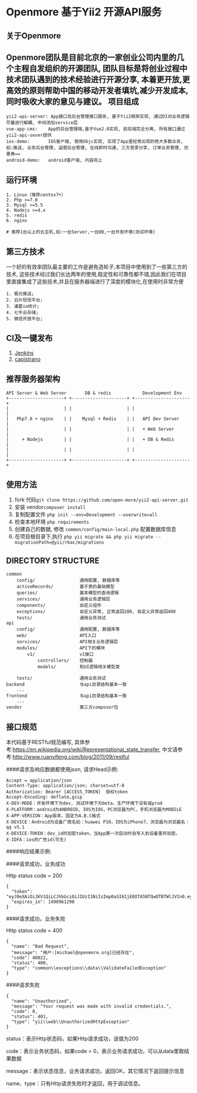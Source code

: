 Openmore 基于Yii2 开源API服务
===============================
关于Openmore
------------
Openmore团队是目前北京的一家创业公司内里的几个主程自发组织的开源团队, 团队目标是将创业过程中技术团队遇到的技术经验进行开源分享, 本着更开放,更高效的原则帮助中国的移动开发者填坑,减少开发成本,同时吸收大家的意见与建议。
项目组成
-------
```
yii2-api-server: App接口及后台管理接口服务, 基于Yii2框架实现, 通过DI对业务逻辑尽量进行解耦, 中间添加service层
vue-app-cms:    App的后台管理端,基于Vue2.0实现, 前后端完全分离, 所有接口通过yii2-api-sever提供
ios-demo:       IOS客户端, 使用Objc实现, 实现了App里经常出现的绝大多数业务, 如:推送, 业务后台管理, 运营后台管理, 在线即时沟通, 三方登录分享, 订单业务管理, 优惠券==
android-demo:   android客户端, 内容同上
```
运行环境
-------
```
1. Linux（推荐centos7+）
2. Php >=7.0
3. Mysql >=5.5
4. Nodejs >=4.x
5. redis
6. nginx

# 推荐1台以上的云主机,如:一台Server,一台DB,一台开发环境(测试环境)
```
第三方技术
---------
一个好的有效率团队最主要的工作是避免造轮子,本项目中使用到了一些第三方的技术, 这些技术经过我们长达两年的使用,稳定性和可靠性都不错,因此我们在项目里直接集成了这些技术,并且在服务器端进行了深度的模块化,在使用时非常方便
```
1. 极光推送;
2. 云片短信平台;
3. 诸葛io统计;
4. 七牛云存储;
5. 微信开放平台;
```
CI及一键发布
----------
1. [Jenkins](https://jenkins-ci.org)
2. [capistrano](http://www.capistranorb.com)

推荐服务器架构
------------
```
API Server & Web Server       DB & redis            Development Env
+---------------------+ +---------------------+ +---------------------+
|                     | |                     | |                     |
|   Php7.0 + nginx    | |    Mysql + Redis    | |   API Dev Server    |
|                     | |                     | |   + Web Server      |
|     + Nodejs        | |                     | |   + DB & Redis      |
|                     | |                     | |                     |
+---------------------+ +---------------------+ +---------------------+
```
使用方法
-------
1. fork 代码`git clone https://github.com/open-more/yii2-api-server.git`
2. 安装 vendor`composer install`
3. 复制配置文件 `php init --env=Development --overwrite=all`
4. 检查本地环境 `php requirements`
5. 创建自己的数据, 修改 `common/config/main-local.php` 配置数据库信息
6. 在项目根目录下,执行 `php yii migrate && php yii migrate --migrationPath=@yii/rbac/migrations`

DIRECTORY STRUCTURE
-------------------

```
common
    config/                 通用配置, 数据库等
    activeRecords/          基于表的基础模型
    queries/                基本模型的查询逻辑
    services/               通用业务逻辑层
    components/             自定义组件
    exceptions/             自定义异常, 正常返回200, 自定义异常返回400
    tests/                  通用业务测试
api
    config/                 通用配置, 数据库等
    web/                    API入口
    services/               API相关业务逻辑层
    modules/                API下的模块
        v1/                 v1接口
            controllers/    控制器
            models/         和UI逻辑相关模型类

    tests/                  通用业务测试
backend                     与api目录结构基本一致
    ...
frontend                    与api目录结构基本一致
    ...
vendor                      第三方composer包
```
接口规范
-------
本代码基于RESTful规范编写, 具体参考:https://en.wikipedia.org/wiki/Representational_state_transfer, 中文请参考:http://www.ruanyifeng.com/blog/2011/09/restful

####请求及响应数据都使用json, 请求Head示例:

```
Accept = application/json
Content-Type: application/json; charset=utf-8
Authorization: Bearer [ACCESS_TOKEN]  授权token
Accept-Encoding: deflate,gzip
X-DEV-MODE：开发环境下为dev, 测试环境下为beta，生产环境下没有或prod
X-PLATFORM：android为ANDROID, IOS为IOS，PC浏览器为PC，手机浏览器为MOBILE
X-APP-VERSION：App版本，固定为A.B.C格式
X-DEVICE：Android为设备厂商名如：huawei P10，IOS为iPhone7，浏览器为浏览器名：qq v5.1
X-DEVICE-TOKEN：dev_id的加密token，当App第一次启动时会写入到设备里并加密。
X-IDFA：ios的广告id(可无)
```
####响应结果示例:

####请求成功，业务成功

Http status code = 200
```
{
  "token": "eyJ0eXAiOiJKV1QiLCJhbGciOiJIUzI1NiIsImp0aSI6IjE0OTA5NTQwOTBTWlJVIn0.eyJpc3MiOiJodHRwOlwvXC93d3cud2VueGlhb3lvdS5jb20iLCJqdGkiOiIxNDkwOTU0MDkwU1pSVSIsImlhdCI6MTQ5MDk1NDA5MCwiZXhwIjoxNDkyMTYzNjkwLCJzY29wZSI6ImFwcCIsIm5vbmNlIjoiOTcyM0MzIn0.6ICcLPr5E6ca9wG5005djtrs6dZexx4nC1vZP9Z1koc",
  "expires_in": 1490961290
}
```
####请求成功，业务失败

Http status code = 400
```
{
  "name": "Bad Request",
  "message": "用户:[michael@openmore.org]已经存在",
  "code": 40022,
  "status": 400,
  "type": "common\\exceptions\\data\\ValidateFailedException"
}
```

####请求失败

```
{
  "name": "Unauthorized",
  "message": "Your request was made with invalid credentials.",
  "code": 0,
  "status": 401,
  "type": "yii\\web\\UnauthorizedHttpException"
}
```
status：表示Http状态码，如果Http请求成功，该值为200

code：表示业务状态码，如果code = 0，表示业务请求成功，可以从data里取结果数据

message：表示状态信息，业务请求成功，返回OK，其它情况下返回提示信息

name、type：只有Http请求失败时才返回，用于调试信息。

```